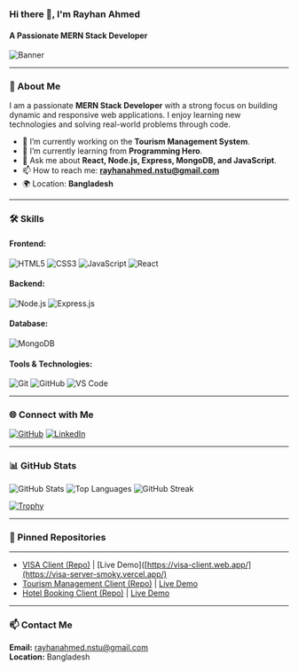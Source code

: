 ### Hi there 👋, I'm Rayhan Ahmed
#### A Passionate MERN Stack Developer

![Banner]([https://arturssmirnovs.github.io/github-profile-readme-generator/images/banner.png](https://i.ibb.co.com/GbkT8mT/1.png))

---

### 🚀 About Me
I am a passionate **MERN Stack Developer** with a strong focus on building dynamic and responsive web applications. I enjoy learning new technologies and solving real-world problems through code.

- 🔭 I’m currently working on the **Tourism Management System**.
- 🌱 I’m currently learning from **Programming Hero**.
- 💬 Ask me about **React, Node.js, Express, MongoDB, and JavaScript**.
- 📫 How to reach me: **rayhanahmed.nstu@gmail.com**
- 🌍 Location: **Bangladesh**

---

### 🛠️ Skills

#### Frontend:
![HTML5](https://img.shields.io/badge/HTML5-E34F26?style=for-the-badge&logo=html5&logoColor=white)
![CSS3](https://img.shields.io/badge/CSS3-1572B6?style=for-the-badge&logo=css3&logoColor=white)
![JavaScript](https://img.shields.io/badge/JavaScript-F7DF1E?style=for-the-badge&logo=javascript&logoColor=black)
![React](https://img.shields.io/badge/React-20232A?style=for-the-badge&logo=react&logoColor=61DAFB)

#### Backend:
![Node.js](https://img.shields.io/badge/Node.js-339933?style=for-the-badge&logo=nodedotjs&logoColor=white)
![Express.js](https://img.shields.io/badge/Express.js-000000?style=for-the-badge&logo=express&logoColor=white)

#### Database:
![MongoDB](https://img.shields.io/badge/MongoDB-4EA94B?style=for-the-badge&logo=mongodb&logoColor=white)

#### Tools & Technologies:
![Git](https://img.shields.io/badge/Git-F05032?style=for-the-badge&logo=git&logoColor=white)
![GitHub](https://img.shields.io/badge/GitHub-181717?style=for-the-badge&logo=github&logoColor=white)
![VS Code](https://img.shields.io/badge/VS%20Code-007ACC?style=for-the-badge&logo=visual-studio-code&logoColor=white)

---

### 🌐 Connect with Me
[![GitHub](https://img.shields.io/badge/GitHub-181717?style=for-the-badge&logo=github&logoColor=white)](https://github.com/Rayhan-50)
[![LinkedIn](https://img.shields.io/badge/LinkedIn-0A66C2?style=for-the-badge&logo=linkedin&logoColor=white)](https://www.linkedin.com/feed/)


---

### 📊 GitHub Stats
![GitHub Stats](https://github-readme-stats.vercel.app/api?username=Rayhan-50&show_icons=true&theme=radical)
![Top Languages](https://github-readme-stats.vercel.app/api/top-langs/?username=Rayhan-50&layout=compact&theme=radical)
![GitHub Streak](https://streak-stats.demolab.com/?user=Rayhan-50&theme=radical)

[![Trophy](https://github-profile-trophy.vercel.app/?username=Rayhan-50&theme=onedark)](https://github.com/ryo-ma/github-profile-trophy)

---



### 📌 Pinned Repositories

---

- [VISA Client (Repo)](https://github.com/Rayhan-50/VISA-client) | [Live Demo]([https://visa-client.web.app/](https://visa-server-smoky.vercel.app/)
- [Tourism Management Client (Repo)](https://github.com/Rayhan-50/TOURISM-MANAGEMENT-Client) | [Live Demo](https://tourism-management-28e12.web.app/)
- [Hotel Booking Client (Repo)](https://github.com/Rayhan-50/Hotel-Booking-client) | [Live Demo](https://hotel-booking-client-2f049.web.app/)




---

### 📫 Contact Me
**Email:** rayhanahmed.nstu@gmail.com  
**Location:** Bangladesh



